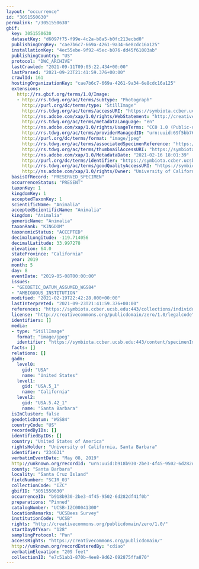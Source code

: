 ```yaml
---
layout: "occurrence"
id: "3051550630"
permalink: "/3051550630"
gbif:
  key: 3051550630
  datasetKey: "d6097f75-f99e-4c2a-b8a5-b0fc213ecbd0"
  publishingOrgKey: "cae7b6c7-669a-4261-9a34-6e8cdc16a125"
  installationKey: "4ec55ebe-9f92-45ec-b076-dd45f61003ab"
  publishingCountry: "US"
  protocol: "DWC_ARCHIVE"
  lastCrawled: "2021-09-11T09:05:22.434+00:00"
  lastParsed: "2021-09-23T21:41:59.376+00:00"
  crawlId: 161
  hostingOrganizationKey: "cae7b6c7-669a-4261-9a34-6e8cdc16a125"
  extensions:
    http://rs.gbif.org/terms/1.0/Image:
    - http://rs.tdwg.org/ac/terms/subtype: "Photograph"
      http://purl.org/dc/terms/type: "StillImage"
      http://rs.tdwg.org/ac/terms/accessURI: "https://symbiota.ccber.ucsb.edu:443/content/specimenImages/UCSB_IZC/UCSB-IZC00041/UCSB-IZC00041300.jpg"
      http://ns.adobe.com/xap/1.0/rights/WebStatement: "http://creativecommons.org/publicdomain/zero/1.0/"
      http://rs.tdwg.org/ac/terms/metadataLanguage: "en"
      http://ns.adobe.com/xap/1.0/rights/UsageTerms: "CC0 1.0 (Public-domain)"
      http://rs.tdwg.org/ac/terms/providerManagedID: "urn:uuid:69f5bb76-373a-46a0-9077-dd2030668c16"
      http://purl.org/dc/terms/format: "image/jpeg"
      http://rs.tdwg.org/ac/terms/associatedSpecimenReference: "https://symbiota.ccber.ucsb.edu:443/collections/individual/index.php?occid=234631"
      http://rs.tdwg.org/ac/terms/thumbnailAccessURI: "https://symbiota.ccber.ucsb.edu:443/content/specimenImages/UCSB_IZC/UCSB-IZC00041/UCSB-IZC00041300_tn.jpg"
      http://ns.adobe.com/xap/1.0/MetadataDate: "2021-02-16 18:01:39"
      http://purl.org/dc/terms/identifier: "https://symbiota.ccber.ucsb.edu:443/content/specimenImages/UCSB_IZC/UCSB-IZC00041/UCSB-IZC00041300.jpg"
      http://rs.tdwg.org/ac/terms/goodQualityAccessURI: "https://symbiota.ccber.ucsb.edu:443/content/specimenImages/UCSB_IZC/UCSB-IZC00041/UCSB-IZC00041300.jpg"
      http://ns.adobe.com/xap/1.0/rights/Owner: "University of California, Santa Barbara"
  basisOfRecord: "PRESERVED_SPECIMEN"
  occurrenceStatus: "PRESENT"
  taxonKey: 1
  kingdomKey: 1
  acceptedTaxonKey: 1
  scientificName: "Animalia"
  acceptedScientificName: "Animalia"
  kingdom: "Animalia"
  genericName: "Animalia"
  taxonRank: "KINGDOM"
  taxonomicStatus: "ACCEPTED"
  decimalLongitude: -119.714056
  decimalLatitude: 33.997278
  elevation: 64.0
  stateProvince: "California"
  year: 2019
  month: 5
  day: 8
  eventDate: "2019-05-08T00:00:00"
  issues:
  - "GEODETIC_DATUM_ASSUMED_WGS84"
  - "AMBIGUOUS_INSTITUTION"
  modified: "2021-02-19T22:42:28.000+00:00"
  lastInterpreted: "2021-09-23T21:41:59.376+00:00"
  references: "https://symbiota.ccber.ucsb.edu:443/collections/individual/index.php?occid=234631"
  license: "http://creativecommons.org/publicdomain/zero/1.0/legalcode"
  identifiers: []
  media:
  - type: "StillImage"
    format: "image/jpeg"
    identifier: "https://symbiota.ccber.ucsb.edu:443/content/specimenImages/UCSB_IZC/UCSB-IZC00041/UCSB-IZC00041300.jpg"
  facts: []
  relations: []
  gadm:
    level0:
      gid: "USA"
      name: "United States"
    level1:
      gid: "USA.5_1"
      name: "California"
    level2:
      gid: "USA.5.42_1"
      name: "Santa Barbara"
  isInCluster: false
  geodeticDatum: "WGS84"
  countryCode: "US"
  recordedByIDs: []
  identifiedByIDs: []
  country: "United States of America"
  rightsHolder: "University of California, Santa Barbara"
  identifier: "234631"
  verbatimEventDate: "May 08, 2019"
  http://unknown.org/recordId: "urn:uuid:b918b930-2be3-4f45-9502-6d282df41f0b"
  county: "Santa Barbara"
  locality: "Santa Cruz Island"
  fieldNumber: "SCIR_03"
  collectionCode: "IZC"
  gbifID: "3051550630"
  occurrenceID: "b918b930-2be3-4f45-9502-6d282df41f0b"
  preparations: "Pinned"
  catalogNumber: "UCSB-IZC00041300"
  locationRemarks: "UCSBees Survey"
  institutionCode: "UCSB"
  rights: "http://creativecommons.org/publicdomain/zero/1.0/"
  startDayOfYear: "128"
  samplingProtocol: "Pan"
  accessRights: "https://creativecommons.org/publicdomain/"
  http://unknown.org/recordEnteredBy: "cdiao"
  verbatimElevation: "209 feet"
  collectionID: "e7c51ab1-870b-4ee8-9d62-092875ffa870"
---
```

